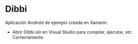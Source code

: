 # Dibbi

Aplicación Android de ejemplo creada en Xamarin.

* Abrir Dibbi.sln en Visual Studio para compilar, ejecutar, etc. Correctamente.